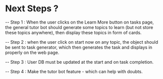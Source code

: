# Next Steps ?

-- Step 1 : When the user clicks on the Learn More button on tasks page, the general tutor bot should generate some topics to learn (but not store these topics anywhere), then display these topics in form of cards. 

-- Step 2 : when the user click on start now on any topic, the object should be sent to task
generator, which then generates the task and displays in properly on the web page. 

-- Step 3 : User DB must be updated at the start and on task completion.

-- Step 4 : Make the tutor bot feature - which can help with doubts.